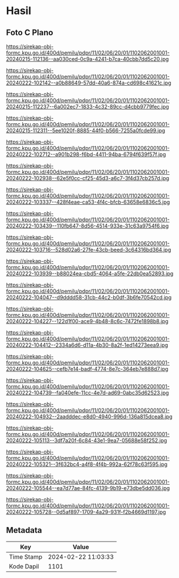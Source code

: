 # Hasil

## Foto C Plano

https://sirekap-obj-formc.kpu.go.id/400d/pemilu/pdpr/11/02/06/20/01/1102062001001-20240215-112136--aa030ced-0c9a-4241-b7ca-40cbb7dd5c20.jpg

https://sirekap-obj-formc.kpu.go.id/400d/pemilu/pdpr/11/02/06/20/01/1102062001001-20240222-102142--a0b88649-57dd-40a6-874a-cd698c41621c.jpg

https://sirekap-obj-formc.kpu.go.id/400d/pemilu/pdpr/11/02/06/20/01/1102062001001-20240215-112237--6a002ec7-1833-4c32-89cc-d4cbb9779fec.jpg

https://sirekap-obj-formc.kpu.go.id/400d/pemilu/pdpr/11/02/06/20/01/1102062001001-20240215-112311--5ee1020f-8885-44f0-b566-7255a0fcde99.jpg

https://sirekap-obj-formc.kpu.go.id/400d/pemilu/pdpr/11/02/06/20/01/1102062001001-20240222-102712--a901b298-f6bd-4411-94ba-6794f639f57f.jpg

https://sirekap-obj-formc.kpu.go.id/400d/pemilu/pdpr/11/02/06/20/01/1102062001001-20240222-102938--62e5f0cc-cf25-45d3-a6c7-3f4d37cb257d.jpg

https://sirekap-obj-formc.kpu.go.id/400d/pemilu/pdpr/11/02/06/20/01/1102062001001-20240222-103337--428f4eae-ca53-4f4c-bfcb-63658e6836c5.jpg

https://sirekap-obj-formc.kpu.go.id/400d/pemilu/pdpr/11/02/06/20/01/1102062001001-20240222-103439--110fb647-8d56-4514-933e-31c63a9754f6.jpg

https://sirekap-obj-formc.kpu.go.id/400d/pemilu/pdpr/11/02/06/20/01/1102062001001-20240222-103716--528d02a6-27fe-43cb-beed-3c64316bd364.jpg

https://sirekap-obj-formc.kpu.go.id/400d/pemilu/pdpr/11/02/06/20/01/1102062001001-20240222-103939--b88024ea-cbd5-4064-a5fe-22db0ea52893.jpg

https://sirekap-obj-formc.kpu.go.id/400d/pemilu/pdpr/11/02/06/20/01/1102062001001-20240222-104047--d9dddd58-31cb-44c2-b0df-3b6fe70542cd.jpg

https://sirekap-obj-formc.kpu.go.id/400d/pemilu/pdpr/11/02/06/20/01/1102062001001-20240222-104227--122d1f00-ace9-4b48-8c6c-7472fe1898b8.jpg

https://sirekap-obj-formc.kpu.go.id/400d/pemilu/pdpr/11/02/06/20/01/1102062001001-20240222-104412--2334a6d6-d11a-4b30-8a2f-1ed14273eea9.jpg

https://sirekap-obj-formc.kpu.go.id/400d/pemilu/pdpr/11/02/06/20/01/1102062001001-20240222-104625--cefb7e14-badf-4774-8e7c-364eb7e888d7.jpg

https://sirekap-obj-formc.kpu.go.id/400d/pemilu/pdpr/11/02/06/20/01/1102062001001-20240222-104739--fa040efe-11cc-4e7d-ad69-0abc35d62523.jpg

https://sirekap-obj-formc.kpu.go.id/400d/pemilu/pdpr/11/02/06/20/01/1102062001001-20240222-104932--2aadddec-e8d0-4940-996d-136a815dcea8.jpg

https://sirekap-obj-formc.kpu.go.id/400d/pemilu/pdpr/11/02/06/20/01/1102062001001-20240222-105113--3df7a20f-6c84-43e1-9ea7-05688e58f252.jpg

https://sirekap-obj-formc.kpu.go.id/400d/pemilu/pdpr/11/02/06/20/01/1102062001001-20240222-105321--3f632bc4-a4f8-4f4b-992a-62f78c63f595.jpg

https://sirekap-obj-formc.kpu.go.id/400d/pemilu/pdpr/11/02/06/20/01/1102062001001-20240222-105544--ea7d77ae-84fc-4139-9b19-e73dbe5dd036.jpg

https://sirekap-obj-formc.kpu.go.id/400d/pemilu/pdpr/11/02/06/20/01/1102062001001-20240222-105728--0d5af897-1709-4a29-931f-f2b4669d1197.jpg


## Metadata

| Key        | Value               |
| ---------- | ------------------- |
| Time Stamp | 2024-02-22 11:03:33 |
| Kode Dapil | 1101                |



